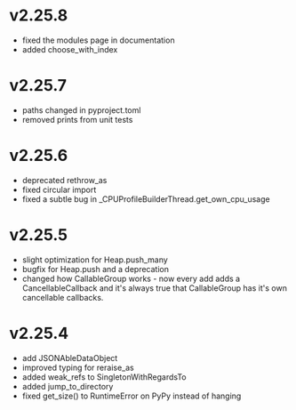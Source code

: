# v2.25.8

* fixed the modules page in documentation
* added choose_with_index

# v2.25.7

* paths changed in pyproject.toml
* removed prints from unit tests

# v2.25.6

* deprecated rethrow_as
* fixed circular import
* fixed a subtle bug in _CPUProfileBuilderThread.get_own_cpu_usage

# v2.25.5

* slight optimization for Heap.push_many
* bugfix for Heap.push and a deprecation
* changed how CallableGroup works - now every add adds a CancellableCallback
  and it's always true that CallableGroup has it's own cancellable callbacks.

# v2.25.4

* add JSONAbleDataObject
* improved typing for reraise_as
* added weak_refs to SingletonWithRegardsTo
* added jump_to_directory
* fixed get_size() to RuntimeError on PyPy instead of hanging
